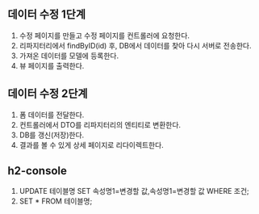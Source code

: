 ## 데이터 수정 1단계
1. 수정 페이지를 만들고 수정 페이지를 컨트롤러에 요청한다.
2. 리파지터리에서 findByID(id) 후, DB에서 데이터를 찾아 다시 서버로 전송한다.
3. 가져온 데이터를 모델에 등록한다.
4. 뷰 페이지를 출력한다.

## 데이터 수정 2단계
1. 폼 데이터를 전달한다.
2. 컨트롤러에서 DTO를 리파지터리의 엔티티로 변환한다.
3. DB를 갱신(저장)한다.
4. 결과를 볼 수 있게 상세 페이지로 리다이렉트한다.

## h2-console
1. UPDATE 테이블명 SET 속성명1=변경할 값,속성명1=변경할 값 WHERE 조건;
2. SET * FROM 테이블명;
